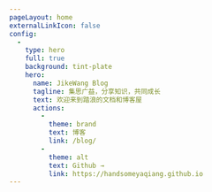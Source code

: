 ```yaml
---
pageLayout: home
externalLinkIcon: false
config:
  -
    type: hero
    full: true
    background: tint-plate
    hero:
      name: JikeWang Blog
      tagline: 集思广益，分享知识，共同成长
      text: 欢迎来到踏浪的文档和博客屋
      actions:
        -
          theme: brand
          text: 博客
          link: /blog/
        -
          theme: alt
          text: Github →
          link: https://handsomeyaqiang.github.io
---
```

